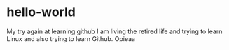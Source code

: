 # hello-world
My try again at learning github
I am living the retired life and trying to learn Linux and also trying to learn Github.
Opieaa
